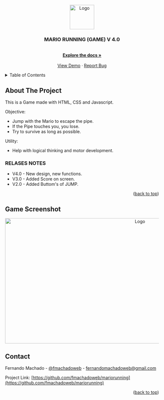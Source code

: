 <div id="top"></div>



<!-- PROJECT LOGO -->
<br />
<div align="center">
  <a href="#">
    <img src="https://github.com/othneildrew/Best-README-Template/raw/master/images/logo.png" alt="Logo" width="80" height="80">
  </a>

  <h3 align="center">MARIO RUNNING (GAME) V 4.0</h3>

  <p align="center">
    <br />
    <a href="https://github.com/fmachadoweb/mariorunning"><strong>Explore the docs »</strong></a>
    <br />
    <br />
    <a href="https://hardtek.com.br/game3/">View Demo</a>
    ·
    <a href="mailto:fernandomachadoweb">Report Bug</a>

  </p>
</div>



<!-- TABLE OF CONTENTS -->
<details>
  <summary>Table of Contents</summary>
  <ul>
    <li><a href="#about-the-project">About The Project</a></li>
    <li><a href="#contact">Contact</a></li>
    <li><a href="#game-screenshot">Game Screenshot</a></li>
  </ul>
</details>



<!-- ABOUT THE PROJECT -->
## About The Project

This is a Game made with HTML, CSS and Javascript.

Objective:
* Jump with the Mario to escape the pipe.
* If the Pipe touches you, you lose.
* Try to survive as long as possible.

Utility:
* Help with logical thinking and motor development.



<!-- RELASES NOTES -->
### RELASES NOTES

* V4.0 - New design, new functions.
* V3.0 - Added Score on screen.
* V2.0 - Added Buttom's of JUMP.


<p align="right">(<a href="#top">back to top</a>)</p>


<!-- CONTACT -->
## Game Screenshot
<div align="center">
  <a href="#">
 <img src="http://hardtek.com.br/game3/screenshot2.png" alt="Logo" width="868" height="410"></a>
</div>


<!-- CONTACT -->
## Contact

Fernando Machado - [@fmachadoweb](https://twitter.com/fmachadoweb) - fernandomachadoweb@gmail.com

Project Link: [https://github.com/fmachadoweb/mariorunning](https://github.com/fmachadoweb/mariorunning)

<p align="right">(<a href="#top">back to top</a>)</p>


